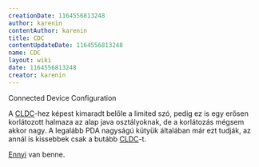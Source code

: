 ```yaml
---
creationDate: 1164556813248 
author: karenin 
contentAuthor: karenin 
title: CDC 
contentUpdateDate: 1164556813248 
name: CDC 
layout: wiki 
date: 1164556813248 
creator: karenin 
---
```

Connected Device Configuration

A [CLDC](CLDC.html)-hez képest kimaradt belőle a limited szó, pedig ez is egy erősen korlátozott halmaza az alap java osztályoknak, de a korlátozás mégsem akkor nagy. A legalább PDA nagyságú kütyük általában már ezt tudják, az annál is kissebbek csak a butább [CLDC](CLDC.html)-t.

[Ennyi](http://java.sun.com/javame/reference/apis/jsr218/) van benne.
